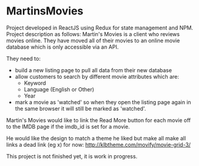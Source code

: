 # MartinsMovies
Project developed in ReactJS using Redux for state management and NPM. 
Project description as follows:
Martin's Movies is a client who reviews movies online. They have moved all of their movies to an online movie database which is only accessible via an API.

They need to:
- build a new listing page to pull all data from their new database
- allow customers to search by different movie attributes which are:
    - Keyword
    - Language (English or Other)
    - Year
- mark a movie as 'watched' so when they open the listing page again in the same browser it will still be marked as 'watched'.

Martin's Movies would like to link the Read More button for each movie off to the IMDB page if the imdb_id is set for a movie. 

He would like the design to match a theme he liked but make all make all links a dead link (eg x) for now:
http://klbtheme.com/movify/movie-grid-3/

This project is not finished yet, it is work in progress. 